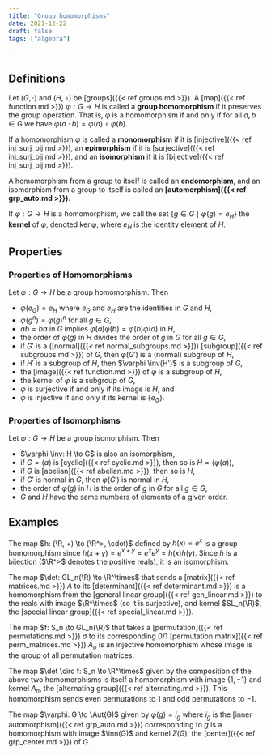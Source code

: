 ```yaml
---
title: "Group homomorphisms"
date: 2021-12-22
draft: false
tags: ["algebra"]

---
```



## Definitions
Let $(G, \cdot)$ and $(H, \circ)$ be [groups]({{< ref groups.md >}}). A [map]({{< ref function.md >}}) $\varphi: G \to H$ is called a **group homomorphism** if it preserves the group operation. That is, $\varphi$ is a homomorphism if and only if for all $a,b \in G$ we have $\varphi(a \cdot b) = \varphi(a) \circ \varphi(b)$. 

If a homomorphism $\varphi$ is called a **monomorphism** if it is [injective]({{< ref inj_surj_bij.md >}}), an **epimorphism** if it is [surjective]({{< ref inj_surj_bij.md >}}), and an **isomorphism** if it is [bijective]({{< ref inj_surj_bij.md >}}).

A homomorphism from a group to itself is called an **endomorphism**, and an isomorphism from a group to itself is called an **[automorphism]({{< ref grp_auto.md >}})**.

If $\varphi: G \to H$ is a homomorphism, we call the set $\{g \in G \mid \varphi(g) = e_H\}$ the **kernel** of $\varphi$, denoted $\ker \varphi$, where $e_H$ is the identity element of $H$.

## Properties

### Properties of Homomorphisms
Let $\varphi: G \to H$ be a group homomorphism. Then 

- $\varphi(e_G) = e_H$ where $e_G$ and $e_H$ are the identities in $G$ and $H$,
- $\varphi(g^n) = \varphi(g)^n$ for all $g \in G$,
- $ab = ba$ in $G$ implies $\varphi(a) \varphi(b) = \varphi(b) \varphi(a)$ in $H$,
- the order of $\varphi(g)$ in $H$ divides the order of $g$ in $G$ for all $g \in G$,
- if $G'$ is a ([normal]({{< ref normal_subgroups.md >}})) [subgroup]({{< ref subgroups.md >}}) of $G$, then $\varphi(G')$ is a (normal) subgroup of $H$,
- if $H'$ is a subgroup of $H$, then $\varphi \inv(H')$ is a subgroup of $G$,
- the [image]({{< ref function.md >}}) of $\varphi$ is a subgroup of $H$,
- the kernel of $\varphi$ is a subgroup of $G$,
- $\varphi$ is surjective if and only if its image is $H$, and
- $\varphi$ is injective if and only if its kernel is $\{e_G\}$.

### Properties of Isomorphisms
Let $\varphi: G \to H$ be a group isomorphism. Then 

- $\varphi \inv: H \to G$ is also an isomorphism,
- if $G = \langle a \rangle$ is [cyclic]({{< ref cyclic.md >}}), then so is $H = \langle \varphi(a) \rangle$,
- if $G$ is [abelian]({{< ref abelian.md >}}), then so is $H$,
- if $G'$ is normal in $G$, then $\varphi(G')$ is normal in $H$,
- the order of $\varphi(g)$ in $H$ is the order of $g$ in $G$ for all $g \in G$,
- $G$ and $H$ have the same numbers of elements of a given order.

## Examples
The map $h: (\R, +) \to (\R^>, \cdot)$ defined by $h(x) = e^x$ is a group homomorphism since $h(x + y) = e^{x + y} = e^x e^y = h(x) h(y)$. Since $h$ is a bijection ($\R^>$ denotes the positive reals), it is an isomorphism.

The map $\det: GL_n(\R) \to \R^\times$ that sends a [matrix]({{< ref matrices.md >}}) $A$ to its [determinant]({{< ref determinant.md >}}) is a homomorphism from the [general linear group]({{< ref gen_linear.md >}}) to the reals with image $\R^\times$ (so it is surjective), and kernel $SL_n(\R)$, the [special linear group]({{< ref special_linear.md >}}).

The map $f: S_n \to GL_n(\R)$ that takes a [permutation]({{< ref permutations.md >}}) $\sigma$ to its corresponding $0/1$ [permutation matrix]({{< ref perm_matrices.md >}}) $A_\sigma$ is an injective homomorphism whose image is the group of all permutation matrices. 

The map $\det \circ f: S_n \to \R^\times$ given by the composition of the above two homomorphisms is itself a homomorphism with image $\{1, -1\}$ and kernel $A_n$, the [alternating group]({{< ref alternating.md >}}). This homomorphism sends even permutations to $1$ and odd permutations to $-1$.

The map $\varphi: G \to \Aut(G)$ given by $\varphi(g) = i_g$ where $i_g$ is the [inner automorphism]({{< ref grp_auto.md >}}) corresponding to $g$ is a homomorphism with image $\inn(G)$ and kernel $Z(G)$, the [center]({{< ref grp_center.md >}}) of $G$. 